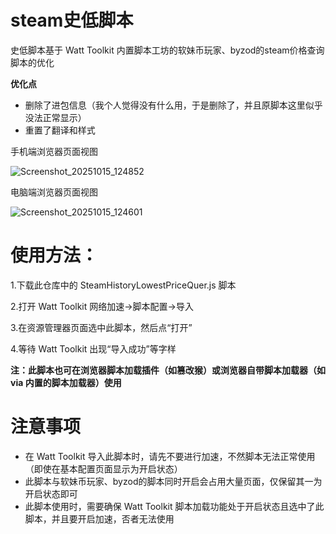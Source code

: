 # steam史低脚本
史低脚本基于 Watt Toolkit 内置脚本工坊的软妹币玩家、byzod的steam价格查询脚本的优化

**优化点**
* 删除了进包信息（我个人觉得没有什么用，于是删除了，并且原脚本这里似乎没法正常显示）
* 重置了翻译和样式

手机端浏览器页面视图

![Screenshot_20251015_124852](https://github.com/user-attachments/assets/76d929ea-b99f-41e5-b7d5-0828e3bea7a3)


电脑端浏览器页面视图

![Screenshot_20251015_124601](https://github.com/user-attachments/assets/f42e287b-1b11-4c06-b237-e887294e9405)

# 使用方法：
1.下载此仓库中的 SteamHistoryLowestPriceQuer.js 脚本

2.打开 Watt Toolkit 网络加速→脚本配置→导入

3.在资源管理器页面选中此脚本，然后点“打开”

4.等待 Watt Toolkit 出现“导入成功”等字样

**注：此脚本也可在浏览器脚本加载插件（如篡改猴）或浏览器自带脚本加载器（如 via 内置的脚本加载器）使用**

# 注意事项
* 在 Watt Toolkit 导入此脚本时，请先不要进行加速，不然脚本无法正常使用（即使在基本配置页面显示为开启状态）
* 此脚本与软妹币玩家、byzod的脚本同时开启会占用大量页面，仅保留其一为开启状态即可
* 此脚本使用时，需要确保 Watt Toolkit 脚本加载功能处于开启状态且选中了此脚本，并且要开启加速，否者无法使用
